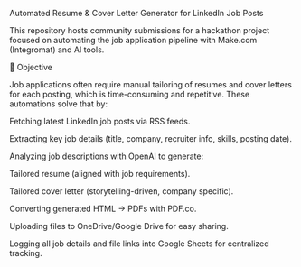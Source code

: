 Automated Resume & Cover Letter Generator for LinkedIn Job Posts

This repository hosts community submissions for a hackathon project focused on automating the job application pipeline with Make.com (Integromat) and AI tools.

🎯 Objective

Job applications often require manual tailoring of resumes and cover letters for each posting, which is time-consuming and repetitive. These automations solve that by:

Fetching latest LinkedIn job posts via RSS feeds.

Extracting key job details (title, company, recruiter info, skills, posting date).

Analyzing job descriptions with OpenAI to generate:

Tailored resume (aligned with job requirements).

Tailored cover letter (storytelling-driven, company specific).

Converting generated HTML → PDFs with PDF.co.

Uploading files to OneDrive/Google Drive for easy sharing.

Logging all job details and file links into Google Sheets for centralized tracking.
